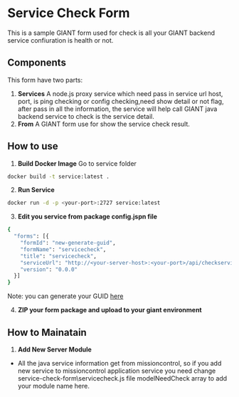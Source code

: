 # Service Check Form
This is a sample GIANT form used for check is all your GIANT backend service confiuration is health or not.

## Components
This form have two parts:
1. **Services** A node.js proxy service which need pass in service url host, port, is ping checking or config checking,need show detail or not flag, after pass in all the information, the service will help call GIANT java backend service to check is the service detail.
2. **From** A GIANT form use for show the service check result.

## How to use
1. **Build Docker Image** 
  Go to service folder

```bash
docker build -t service:latest .
```
2. **Run Service**
```bash
docker run -d -p <your-port>:2727 service:latest
```

3. **Edit you service from package config.jspn file**
```bash
{
  "forms": [{
    "formId": "new-generate-guid",
    "formName": "servicecheck",
    "title": "servicecheck",
    "serviceUrl": "http://<your-server-host>:<your-port>/api/checkservice/",
    "version": "0.0.0"
  }]
}
```
Note: you can generate your GUID [here](https://www.guidgenerator.com/online-guid-generator.aspx)

4. **ZIP your form package and upload to your giant environment**

## How to Mainatain 
1. **Add New Server Module**
- All the java service information get from missioncontrol, so if you add new service to missioncontrol application service you need change service-check-form\servicecheck.js file modelNeedCheck array to add your module name here.
